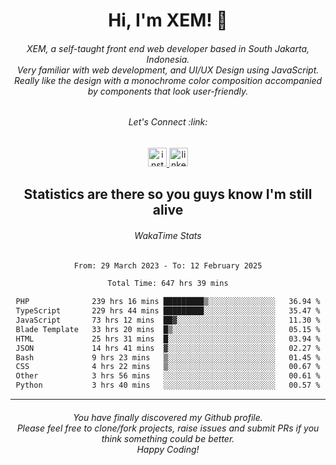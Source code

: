 <h1 align="center">Hi, I'm XEM! <span class="wave">👋</span></h1>

<h6 align="center">XEM, a self-taught front end web developer based in South Jakarta, Indonesia.<br>Very familiar with web development, and UI/UX Design using JavaScript.<br>Really like the design with a monochrome color composition accompanied by components that look user-friendly.</h6>

<div align="center">
  <h6>
    <i>Let's Connect :link:</i>
  </h6>
  <a href="https://instagram.com/ensayiti" target="_blank">
    <img src="https://img.shields.io/static/v1?message=Instagram&logo=instagram&label=&color=E4405F&logoColor=white&labelColor=&style=for-the-badge" height="30" alt="instagram logo"  />
  </a>
  <a href="https://www.linkedin.com/in/samuel-andika-94616625b/" target="_blank">
    <img src="https://img.shields.io/static/v1?message=LinkedIn&logo=linkedin&label=&color=0077B5&logoColor=white&labelColor=&style=for-the-badge" height="30" alt="linkedin logo"  />
  </a>
</div>

<h2 align="center">Statistics are there so you guys know I'm still alive</h1>

<div align="center">
  
  <h6>WakaTime Stats</h6>
  <!--START_SECTION:waka-->

```txt
From: 29 March 2023 - To: 12 February 2025

Total Time: 647 hrs 39 mins

PHP              239 hrs 16 mins █████████▒░░░░░░░░░░░░░░░   36.94 %
TypeScript       229 hrs 44 mins █████████░░░░░░░░░░░░░░░░   35.47 %
JavaScript       73 hrs 12 mins  ██▓░░░░░░░░░░░░░░░░░░░░░░   11.30 %
Blade Template   33 hrs 20 mins  █▒░░░░░░░░░░░░░░░░░░░░░░░   05.15 %
HTML             25 hrs 31 mins  █░░░░░░░░░░░░░░░░░░░░░░░░   03.94 %
JSON             14 hrs 41 mins  ▓░░░░░░░░░░░░░░░░░░░░░░░░   02.27 %
Bash             9 hrs 23 mins   ▒░░░░░░░░░░░░░░░░░░░░░░░░   01.45 %
CSS              4 hrs 22 mins   ▒░░░░░░░░░░░░░░░░░░░░░░░░   00.67 %
Other            3 hrs 56 mins   ░░░░░░░░░░░░░░░░░░░░░░░░░   00.61 %
Python           3 hrs 40 mins   ░░░░░░░░░░░░░░░░░░░░░░░░░   00.57 %
```

<!--END_SECTION:waka-->
</div>

---

<h6 align="center">
  You have finally discovered my Github profile.
  <br>
  Please feel free to clone/fork projects, raise issues and submit PRs if you think something could be better.
  <br>
  <i>Happy Coding!</i>
</h6>
